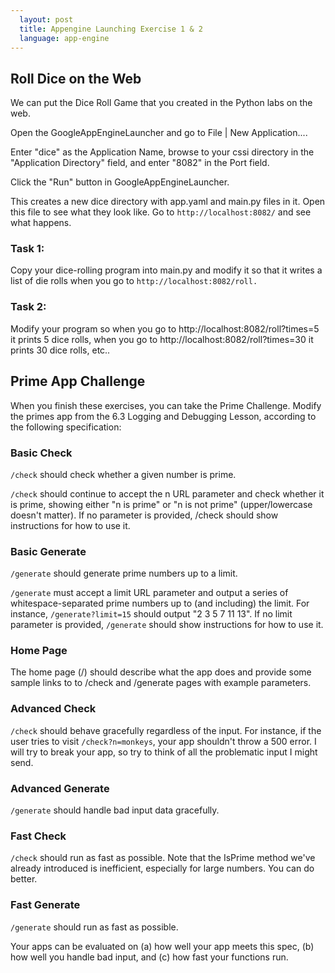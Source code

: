 ```yaml
---
  layout: post
  title: Appengine Launching Exercise 1 & 2
  language: app-engine
---
```


## Roll Dice on the Web

We can put the Dice Roll Game that you created in the Python labs on the web.

Open the GoogleAppEngineLauncher and go to File | New Application....

Enter "dice" as the Application Name, browse to your cssi directory in the "Application Directory" field, and enter "8082" in the Port field.

Click the "Run" button in GoogleAppEngineLauncher.

This creates a new dice directory with app.yaml and main.py files in it. Open this file to see what they look like. Go to `http://localhost:8082/` and see what happens.

### Task 1:
Copy your dice-rolling program into main.py and modify it so that it writes a list of die rolls when you go to `http://localhost:8082/roll.`

### Task 2:
Modify your program so when you go to http://localhost:8082/roll?times=5 it prints 5 dice rolls, when you go to http://localhost:8082/roll?times=30 it prints 30 dice rolls, etc..

## Prime App Challenge

When you finish these exercises, you can take the Prime Challenge. Modify the primes app from the 6.3 Logging and Debugging Lesson, according to the following specification:

### Basic Check

`/check` should check whether a given number is prime.

`/check` should continue to accept the n URL parameter and check whether it is prime, showing either "n is prime" or "n is not prime" (upper/lowercase doesn't matter).
If no parameter is provided, /check should show instructions for how to use it.

### Basic Generate

`/generate` should generate prime numbers up to a limit.

`/generate` must accept a limit URL parameter and output a series of whitespace-separated prime numbers up to (and including) the limit. For instance, `/generate?limit=15` should output "2 3 5 7 11 13".
If no limit parameter is provided, `/generate` should show instructions for how to use it.

### Home Page

The home page (/) should describe what the app does and provide some sample links to to /check and /generate pages with example parameters.

### Advanced Check

`/check` should behave gracefully regardless of the input. For instance, if the user tries to visit `/check?n=monkeys`, your app shouldn't throw a 500 error. I will try to break your app, so try to think of all the problematic input I might send.

### Advanced Generate

`/generate` should handle bad input data gracefully.

### Fast Check

`/check` should run as fast as possible. Note that the IsPrime method we've already introduced is inefficient, especially for large numbers. You can do better.

### Fast Generate

`/generate` should run as fast as possible.

Your apps can be evaluated on (a) how well your app meets this spec, (b) how well you handle bad input, and (c) how fast your functions run.

